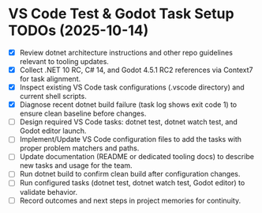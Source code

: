 # VS Code Test & Godot Task Setup TODOs (2025-10-14)

- [x] Review dotnet architecture instructions and other repo guidelines relevant to tooling updates.
- [x] Collect .NET 10 RC, C# 14, and Godot 4.5.1 RC2 references via Context7 for task alignment.
- [x] Inspect existing VS Code task configurations (.vscode directory) and current shell scripts.
- [x] Diagnose recent dotnet build failure (task log shows exit code 1) to ensure clean baseline before changes.
- [ ] Design required VS Code tasks: dotnet test, dotnet watch test, and Godot editor launch.
- [ ] Implement/Update VS Code configuration files to add the tasks with proper problem matchers and paths.
- [ ] Update documentation (README or dedicated tooling docs) to describe new tasks and usage for the team.
- [ ] Run dotnet build to confirm clean build after configuration changes.
- [ ] Run configured tasks (dotnet test, dotnet watch test, Godot editor) to validate behavior.
- [ ] Record outcomes and next steps in project memories for continuity.
